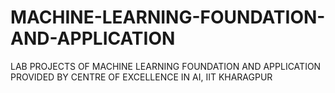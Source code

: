 # MACHINE-LEARNING-FOUNDATION-AND-APPLICATION
LAB PROJECTS OF MACHINE LEARNING FOUNDATION AND APPLICATION PROVIDED BY CENTRE OF EXCELLENCE IN AI, IIT KHARAGPUR
